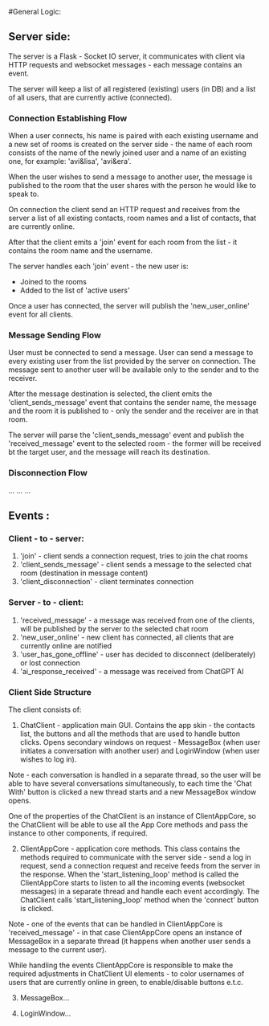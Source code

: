 #General Logic:

## Server side:

The server is a Flask - Socket IO server, it communicates with client via HTTP requests
and websocket messages - each message contains an event.

The server will keep a list of all registered (existing) users (in DB)
and a list of all users, that are currently active (connected).

### Connection Establishing Flow ###

When a user connects, his name is paired with each existing username and a new set of rooms is created 
on the server side - the name of each room consists of the name of the newly joined user 
and a name of an existing one, for example: 'avi&lisa', 'avi&era'.

When the user wishes to send a message to another user, the message is published to the room that
the user shares with the person he would like to speak to.   
 
On connection the client send an HTTP request and receives from the server a list of 
all existing contacts, room names and a list of contacts, that are currently online.

After that the client emits a 'join' event for each room from the list - it contains the room name
and the username. 

The server handles each 'join' event - the new user is:
+ Joined to the rooms
+ Added to the list of 'active users'  

Once a user has connected, the server will publish the 'new_user_online' event for all clients.
 
### Message Sending Flow 

User must be connected to send a message. 
User can send a message to every existing user from the list provided by the server on connection. 
The message sent to another user will be available only to the sender and to the receiver.

After the message destination is selected, the client emits the 'client_sends_message' event 
that contains the sender name, the message and the room it is published to - 
only the sender and the receiver are in that room.

The server will parse the 'client_sends_message' event and publish the 'received_message'
event to the selected room - the former will be received bt the target user, and the message
will reach its destination. 

### Disconnection Flow 
...
...
...




## Events :

### Client - to - server:

1. 'join' - client sends a connection request, tries to join the chat rooms
2. 'client_sends_message' - client sends a message to the selected chat room (destination in message content)
3. 'client_disconnection' - client terminates connection

### Server - to - client:

1. 'received_message' - a message was received from one of the clients, will be published by the server to the selected chat room
2. 'new_user_online' - new client has connected, all clients that are currently online are notified
3. 'user_has_gone_offline' - user has decided to disconnect (deliberately) or lost connection
4. 'ai_response_received' - a message was received from ChatGPT AI



### Client Side Structure

The client consists of:

1. ChatClient - application main GUI. Contains the app skin - the contacts list, the buttons and all the methods
that are used to handle button clicks. Opens secondary windows on request - 
MessageBox (when user initiates a conversation with another user) and LoginWindow (when user wishes to log in).

Note - each conversation is handled in a separate thread, so the user will be able to have several conversations
simultaneously, to each time the 'Chat With' button is clicked a new thread starts and a new MessageBox window opens. 

One of the properties of the ChatClient is an instance of ClientAppCore, so the ChatClient will be able to use
all the App Core methods and pass the instance to other components, if required. 


2. ClientAppCore - application core methods. This class contains the methods required to communicate with the 
server side - send a log in request, send a connection request and receive feeds from the server in the response.
When the 'start_listening_loop' method is called the ClientAppCore starts to listen to all the incoming events (websocket messages)
in a separate thread and handle each event accordingly. The ChatClient calls 'start_listening_loop' method
when the 'connect' button is clicked. 

Note - one of the events that can be handled in ClientAppCore is 'received_message' - in that case 
ClientAppCore opens an instance of MessageBox in a separate thread (it happens when another user sends a message
to the current user).

While handling the events ClientAppCore is responsible to make the required adjustments in ChatClient UI elements - 
to color usernames of  users that are currently online in green, to enable/disable buttons e.t.c. 

3. MessageBox...

4. LoginWindow...
 








